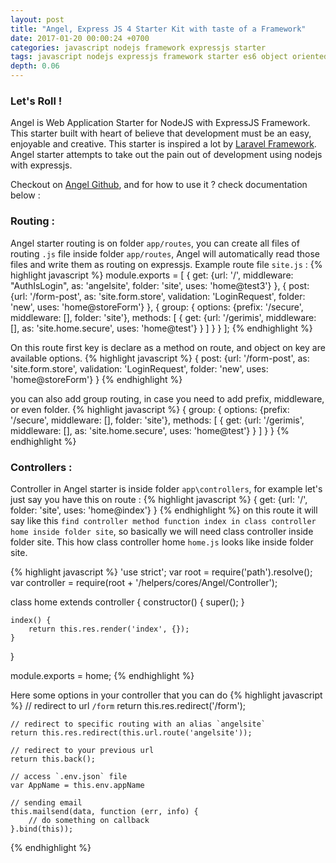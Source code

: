 ```yaml
---
layout: post
title: "Angel, Express JS 4 Starter Kit with taste of a Framework"
date: 2017-01-20 00:00:24 +0700
categories: javascript nodejs framework expressjs starter
tags: javascript nodejs expressjs framework starter es6 object oriented design pattern kukuhprabowo
depth: 0.06
---
```

### Let's Roll !
Angel is Web Application Starter for NodeJS with ExpressJS Framework. This starter built with heart of believe that development must be an easy, enjoyable and creative. This starter is inspired a lot by [Laravel Framework](https://github.com/laravel/laravel). Angel starter attempts to take out the pain out of development using nodejs with expressjs. 

Checkout on [Angel Github](https://github.com/kukuhpro/Angel-ExpressJS4-Starter), and for how to use it ? check documentation below :

### Routing : 
Angel starter routing is on folder `app/routes`, you can create all files of routing `.js` file inside folder `app/routes`, Angel will automatically read those files and write them as routing on expressjs. Example route file `site.js` :
{% highlight javascript %}
module.exports = [
	{
		get: {url: '/', middleware: "AuthIsLogin", as: 'angelsite', folder: 'site', uses: 'home@test3'}
	},
	{
		post: {url: '/form-post', as: 'site.form.store', validation: 'LoginRequest', folder: 'new', uses: 'home@storeForm'}
	},
	{
		group: {
			options: {prefix: '/secure', middleware: [], folder: 'site'},
			methods: [
				{
					get: {url: '/gerimis', middleware: [], as: 'site.home.secure', uses: 'home@test'}
				}
			]
		}
	}
];
{% endhighlight %}

On this route first key is declare as a method on route, and object on key are available options.
{% highlight javascript %}
{
	post: {url: '/form-post', as: 'site.form.store', validation: 'LoginRequest', folder: 'new', uses: 'home@storeForm'}
}
{% endhighlight %}

you can also add group routing, in case you need to add prefix, middleware, or even folder.
{% highlight javascript %}
{
	group: {
		options: {prefix: '/secure', middleware: [], folder: 'site'},
		methods: [
			{
				get: {url: '/gerimis', middleware: [], as: 'site.home.secure', uses: 'home@test'}
			}
		]
	}
}
{% endhighlight %}

### Controllers :
Controller in Angel starter is inside folder `app\controllers`, for example let's just say you have this on route : 
{% highlight javascript %}
{
	get: {url: '/', folder: 'site', uses: 'home@index'}
}
{% endhighlight %}
on this route it will say like this `find controller method function index in class controller home inside folder site`, so basically we will need class controller inside folder site. This how class controller home `home.js` looks like inside folder site.

{% highlight javascript %}
'use strict';
var root         = require('path').resolve();
var controller = require(root + '/helpers/cores/Angel/Controller');

class home extends controller {
	constructor() {
		super();
	}

	index() {
		return this.res.render('index', {});
	}
}

module.exports = home;
{% endhighlight %}

Here some options in your controller that you can do 
{% highlight javascript %}
	// redirect to url `/form` 
	return this.res.redirect('/form');

	// redirect to specific routing with an alias `angelsite` 
	return this.res.redirect(this.url.route('angelsite'));

	// redirect to your previous url
	return this.back();

	// access `.env.json` file
	var AppName = this.env.appName

	// sending email
	this.mailsend(data, function (err, info) {
		// do something on callback
	}.bind(this));
{% endhighlight %}






